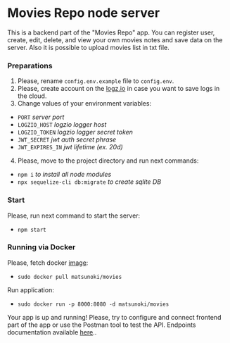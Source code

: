 # Movies Repo node server

This is a backend part of the "Movies Repo" app.
You can register user, create, edit, delete, and view your own movies notes and save data on the server.
Also it is possible to upload movies list in txt file.

### Preparations

1. Please, rename `config.env.example` file to `config.env`.
2. Please, create account on the [logz.io](https://logz.io/) in case you want to save logs in the cloud.
3. Change values of your environment variables:

- `PORT` _server port_
- `LOGZIO_HOST` _logzio logger host_
- `LOGZIO_TOKEN` _logzio logger secret token_
- `JWT_SECRET` _jwt auth secret phrase_
- `JWT_EXPIRES_IN` _jwt lifetime (ex. 20d)_

4. Please, move to the project directory and run next commands:

- `npm i` _to install all node modules_
- `npx sequelize-cli db:migrate` _to create sqlite DB_

### Start

Please, run next command to start the server:

- `npm start`

### Running via Docker

Please, fetch docker [image](https://hub.docker.com/repository/docker/matsunoki/movies):

- `sudo docker pull matsunoki/movies`

Run application:

- `sudo docker run -p 8000:8080 -d matsunoki/movies`


Your app is up and running!
Please, try to configure and connect frontend part of the app or use the Postman tool to test the API.
Endpoints documentation available [here](https://documenter.getpostman.com/view/356840/TzkyLeVK#0839c3b0-b2e9-45d2-8868-7685c29995fc)..
